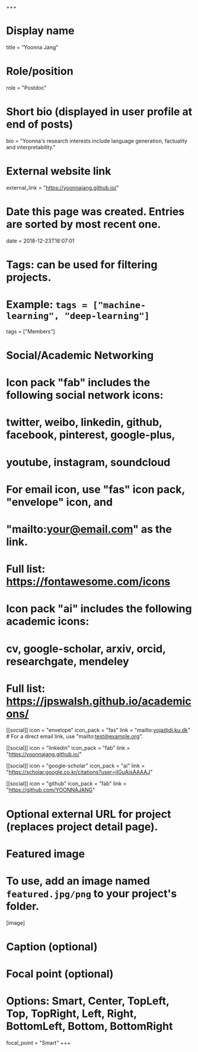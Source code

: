 +++
# Display name
title = "Yoonna Jang"

# Role/position
role = "Postdoc"

# Short bio (displayed in user profile at end of posts)
bio = "Yoonna's research interests include language generation, factuality and interpretability."

# External website link
external_link = "https://yoonnajang.github.io/"

# Date this page was created. Entries are sorted by most recent one.
date = 2018-12-23T16:07:01

# Tags: can be used for filtering projects.
# Example: `tags = ["machine-learning", "deep-learning"]`
tags = ["Members"]

# Social/Academic Networking
#
# Icon pack "fab" includes the following social network icons:
#
#   twitter, weibo, linkedin, github, facebook, pinterest, google-plus,
#   youtube, instagram, soundcloud
#
#   For email icon, use "fas" icon pack, "envelope" icon, and
#   "mailto:your@email.com" as the link.
#
#   Full list: https://fontawesome.com/icons
#
# Icon pack "ai" includes the following academic icons:
#
#   cv, google-scholar, arxiv, orcid, researchgate, mendeley
#
#   Full list: https://jpswalsh.github.io/academicons/

[[social]]
icon = "envelope"
icon_pack = "fas"
link = "mailto:yoja@di.ku.dk"  # For a direct email link, use "mailto:test@example.org".

[[social]]
icon = "linkedin"
icon_pack = "fab"
link = "https://yoonnajang.github.io/"

[[social]]
icon = "google-scholar"
icon_pack = "ai"
link = "https://scholar.google.co.kr/citations?user=jIGuAisAAAAJ"

[[social]]
icon = "github"
icon_pack = "fab"
link = "https://github.com/YOONNAJANG"


# Optional external URL for project (replaces project detail page).

# Featured image
# To use, add an image named `featured.jpg/png` to your project's folder. 
[image]
  # Caption (optional)

  # Focal point (optional)
  # Options: Smart, Center, TopLeft, Top, TopRight, Left, Right, BottomLeft, Bottom, BottomRight
  focal_point = "Smart"
+++
